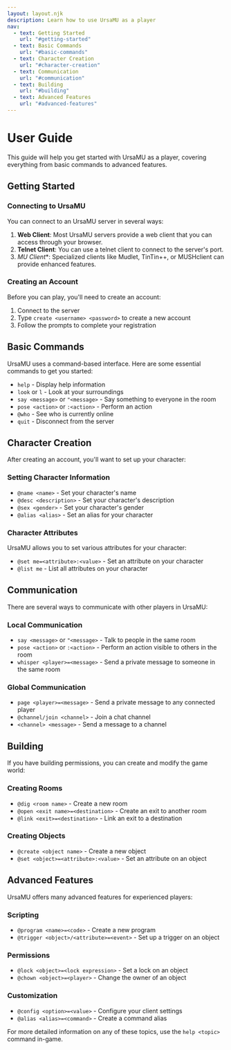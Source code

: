 ```yaml
---
layout: layout.njk
description: Learn how to use UrsaMU as a player
nav:
  - text: Getting Started
    url: "#getting-started"
  - text: Basic Commands
    url: "#basic-commands"
  - text: Character Creation
    url: "#character-creation"
  - text: Communication
    url: "#communication"
  - text: Building
    url: "#building"
  - text: Advanced Features
    url: "#advanced-features"
---
```


# User Guide

This guide will help you get started with UrsaMU as a player, covering everything from basic commands to advanced features.

## Getting Started

### Connecting to UrsaMU

You can connect to an UrsaMU server in several ways:

1. **Web Client**: Most UrsaMU servers provide a web client that you can access through your browser.
2. **Telnet Client**: You can use a telnet client to connect to the server's port.
3. **MU* Client**: Specialized clients like Mudlet, TinTin++, or MUSHclient can provide enhanced features.

### Creating an Account

Before you can play, you'll need to create an account:

1. Connect to the server
2. Type `create <username> <password>` to create a new account
3. Follow the prompts to complete your registration

## Basic Commands

UrsaMU uses a command-based interface. Here are some essential commands to get you started:

- `help` - Display help information
- `look` or `l` - Look at your surroundings
- `say <message>` or `"<message>` - Say something to everyone in the room
- `pose <action>` or `:<action>` - Perform an action
- `@who` - See who is currently online
- `quit` - Disconnect from the server

## Character Creation

After creating an account, you'll want to set up your character:

### Setting Character Information

- `@name <name>` - Set your character's name
- `@desc <description>` - Set your character's description
- `@sex <gender>` - Set your character's gender
- `@alias <alias>` - Set an alias for your character

### Character Attributes

UrsaMU allows you to set various attributes for your character:

- `@set me=<attribute>:<value>` - Set an attribute on your character
- `@list me` - List all attributes on your character

## Communication

There are several ways to communicate with other players in UrsaMU:

### Local Communication

- `say <message>` or `"<message>` - Talk to people in the same room
- `pose <action>` or `:<action>` - Perform an action visible to others in the room
- `whisper <player>=<message>` - Send a private message to someone in the same room

### Global Communication

- `page <player>=<message>` - Send a private message to any connected player
- `@channel/join <channel>` - Join a chat channel
- `<channel> <message>` - Send a message to a channel

## Building

If you have building permissions, you can create and modify the game world:

### Creating Rooms

- `@dig <room name>` - Create a new room
- `@open <exit name>=<destination>` - Create an exit to another room
- `@link <exit>=<destination>` - Link an exit to a destination

### Creating Objects

- `@create <object name>` - Create a new object
- `@set <object>=<attribute>:<value>` - Set an attribute on an object

## Advanced Features

UrsaMU offers many advanced features for experienced players:

### Scripting

- `@program <name>=<code>` - Create a new program
- `@trigger <object>/<attribute>=<event>` - Set up a trigger on an object

### Permissions

- `@lock <object>=<lock expression>` - Set a lock on an object
- `@chown <object>=<player>` - Change the owner of an object

### Customization

- `@config <option>=<value>` - Configure your client settings
- `@alias <alias>=<command>` - Create a command alias

For more detailed information on any of these topics, use the `help <topic>` command in-game. 